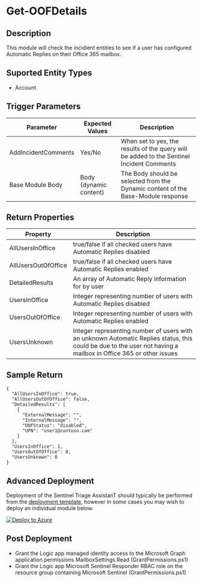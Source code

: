 # Get-OOFDetails

## Description
This module will check the incidient entities to see if a user has configured Automatic Replies on their Office 365 mailbox.

## Suported Entity Types
* Account

## Trigger Parameters

|Parameter|Expected Values|Description|
|---|---|---|
|AddIncidentComments|Yes/No|When set to yes, the results of the query will be added to the Sentinel Incident Comments|
|Base Module Body|Body (dynamic content)|The Body should be selected from the Dynamic content of the Base-Module response|

## Return Properties

|Property|Description|
|---|---|
|AllUsersInOffice|true/false if all checked users have Automatic Replies disabled|
|AllUsersOutOfOffice|true/false if all checked users have Automatic Replies enabled|
|DetailedResults|An array of Automatic Reply information for by user|
|UsersInOffice|Integer representing number of users with Automatic Replies disabled|
|UsersOutOfOffice|Integer representing number of users with Automatic Replies enabled|
|UsersUnknown|Integer representing number of users with an unknown Automatic Replies status, this could be due to the user not having a mailbox in Office 365 or other issues|

## Sample Return

```
{
  "AllUsersInOffice": true,
  "AllUsersOutOfOffice": false,
  "DetailedResults": [
    {
      "ExternalMessage": "",
      "InternalMessage": "",
      "OOFStatus": "disabled",
      "UPN": "user1@contoso.com"
    }
  ],
  "UsersInOffice": 1,
  "UsersOutOfOffice": 0,
  "UsersUnknown": 0
}
```

## Advanced Deployment

Deployment of the Sentinel Triage AssistanT should typically be performed from the [deployment template](/Deploy/readme.md), however in some cases you may wish to deploy an individual module below.

[![Deploy to Azure](https://aka.ms/deploytoazurebutton)](https://portal.azure.com/#create/Microsoft.Template/uri/https%3A%2F%2Fraw.githubusercontent.com%2Fbriandelmsft%2FSentinelAutomationModules%2Fmain%2FModules%2FOOFModule%2Fazuredeploy.json)

## Post Deployment

* Grant the Logic app managed identity access to the Microsoft Graph application permissions MailboxSettings.Read (GrantPermissions.ps1)
* Grant the Logic app Microsoft Sentinel Responder RBAC role on the resource group containing Microsoft Sentinel (GrantPermissions.ps1)

